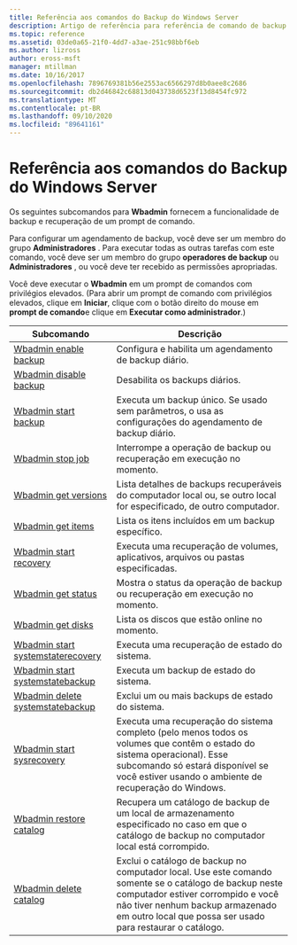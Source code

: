 ```yaml
---
title: Referência aos comandos do Backup do Windows Server
description: Artigo de referência para referência de comando de backup.
ms.topic: reference
ms.assetid: 03de0a65-21f0-4dd7-a3ae-251c98bbf6eb
ms.author: lizross
author: eross-msft
manager: mtillman
ms.date: 10/16/2017
ms.openlocfilehash: 7896769381b56e2553ac6566297d8b0aee8c2686
ms.sourcegitcommit: db2d46842c68813d043738d6523f13d8454fc972
ms.translationtype: MT
ms.contentlocale: pt-BR
ms.lasthandoff: 09/10/2020
ms.locfileid: "89641161"
---
```

# <a name="windows-server-backup-command-reference"></a>Referência aos comandos do Backup do Windows Server



Os seguintes subcomandos para **Wbadmin** fornecem a funcionalidade de backup e recuperação de um prompt de comando.

Para configurar um agendamento de backup, você deve ser um membro do grupo **Administradores** . Para executar todas as outras tarefas com este comando, você deve ser um membro do grupo **operadores de backup** ou **Administradores** , ou você deve ter recebido as permissões apropriadas.

Você deve executar o **Wbadmin** em um prompt de comandos com privilégios elevados. (Para abrir um prompt de comando com privilégios elevados, clique em **Iniciar**, clique com o botão direito do mouse em **prompt de comando**e clique em **Executar como administrador**.)

|Subcomando|Descrição|
|----------|-----------|
|[Wbadmin enable backup](wbadmin-enable-backup.md)|Configura e habilita um agendamento de backup diário.|
|[Wbadmin disable backup](wbadmin-disable-backup.md)|Desabilita os backups diários.|
|[Wbadmin start backup](wbadmin-start-backup.md)|Executa um backup único. Se usado sem parâmetros, o usa as configurações do agendamento de backup diário.|
|[Wbadmin stop job](wbadmin-stop-job.md)|Interrompe a operação de backup ou recuperação em execução no momento.|
|[Wbadmin get versions](wbadmin-get-versions.md)|Lista detalhes de backups recuperáveis do computador local ou, se outro local for especificado, de outro computador.|
|[Wbadmin get items](wbadmin-get-items.md)|Lista os itens incluídos em um backup específico.|
|[Wbadmin start recovery](wbadmin-start-recovery.md)|Executa uma recuperação de volumes, aplicativos, arquivos ou pastas especificadas.|
|[Wbadmin get status](wbadmin-get-status.md)|Mostra o status da operação de backup ou recuperação em execução no momento.|
|[Wbadmin get disks](wbadmin-get-disks.md)|Lista os discos que estão online no momento.|
|[Wbadmin start systemstaterecovery](wbadmin-start-systemstaterecovery.md)|Executa uma recuperação de estado do sistema.|
|[Wbadmin start systemstatebackup](wbadmin-start-systemstatebackup.md)|Executa um backup de estado do sistema.|
|[Wbadmin delete systemstatebackup](wbadmin-delete-systemstatebackup.md)|Exclui um ou mais backups de estado do sistema.|
|[Wbadmin start sysrecovery](wbadmin-start-sysrecovery.md)|Executa uma recuperação do sistema completo (pelo menos todos os volumes que contêm o estado do sistema operacional). Esse subcomando só estará disponível se você estiver usando o ambiente de recuperação do Windows.|
|[Wbadmin restore catalog](wbadmin-restore-catalog.md)|Recupera um catálogo de backup de um local de armazenamento especificado no caso em que o catálogo de backup no computador local está corrompido.|
|[Wbadmin delete catalog](wbadmin-delete-catalog.md)|Exclui o catálogo de backup no computador local. Use este comando somente se o catálogo de backup neste computador estiver corrompido e você não tiver nenhum backup armazenado em outro local que possa ser usado para restaurar o catálogo.|